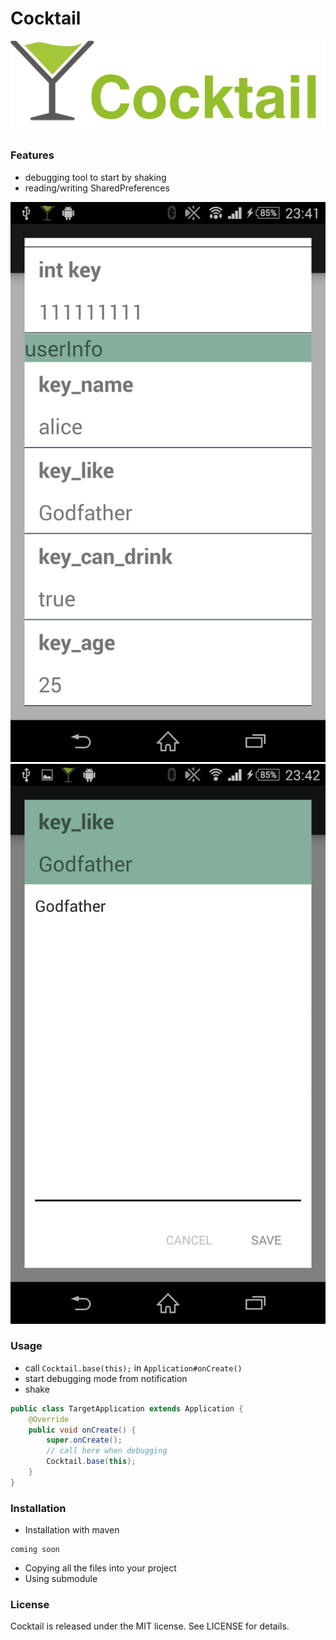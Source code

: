 # Cocktail
![image](web/images/cocktail_logo.png)

### Features
- debugging tool to start by shaking
- reading/writing SharedPreferences

![image](web/images/Screenshot_list.png) ![image](web/images/Screenshot_edit.png)


### Usage
- call `Cocktail.base(this);` in `Application#onCreate()`
- start debugging mode from notification
- shake

```java
public class TargetApplication extends Application {
    @Override
    public void onCreate() {
        super.onCreate();
        // call here when debugging
        Cocktail.base(this);
    }
}
```

### Installation
- Installation with maven

```
coming soon
```

- Copying all the files into your project
- Using submodule


### License
Cocktail is released under the MIT license. See LICENSE for details.





